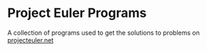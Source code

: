 # Project Euler Programs
A collection of programs used to get the solutions to problems on [projecteuler.net](https://projecteuler.net)
